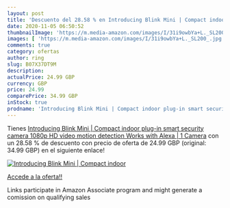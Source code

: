 ```yaml
---
layout: post
title: 'Descuento del 28.58 % en Introducing Blink Mini | Compact indoor '
date: 2020-11-05 06:50:52
thumbnailImage: 'https://m.media-amazon.com/images/I/31i9owbYa+L._SL200_.jpg'
images: [ 'https://m.media-amazon.com/images/I/31i9owbYa+L._SL200_.jpg' ]
comments: true
category: ofertas
author: ring
slug: B07X37DT9M
description:
actualPrice: 24.99 GBP
currency: GBP
price: 24.99
comparePrice: 34.99 GBP
inStock: true
prodname: 'Introducing Blink Mini | Compact indoor plug-in smart security camera  1080p HD video  motion detection  Works with Alexa | 1 Camera'
---
```


Tienes [Introducing Blink Mini | Compact indoor plug-in smart security camera  1080p HD video  motion detection  Works with Alexa | 1 Camera](https://www.amazon.co.uk/dp/B07X37DT9M/?tag=tolees0a-21) con un 28.58 % de descuento con precio de oferta de 24.99 GBP (original: 34.99 GBP) en el siguiente enlace!

[![Introducing Blink Mini | Compact indoor ](https://m.media-amazon.com/images/I/31i9owbYa+L._SL200_.jpg)](https://www.amazon.co.uk/dp/B07X37DT9M/?tag=tolees0a-21)

[Accede a la oferta!!](https://www.amazon.co.uk/dp/B07X37DT9M/?tag=tolees0a-21)

Links participate in Amazon Associate program and might generate a comission on qualifying sales


